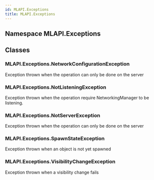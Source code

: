 ```yaml
---  
id: MLAPI.Exceptions  
title: MLAPI.Exceptions  
---
```


## Namespace MLAPI.Exceptions

<div class="markdown level0 summary">

</div>

<div class="markdown level0 conceptual">

</div>

<div class="markdown level0 remarks">

</div>

## Classes

### MLAPI.Exceptions.NetworkConfigurationException

<div class="section">

Exception thrown when the operation can only be done on the server

</div>

### MLAPI.Exceptions.NotListeningException

<div class="section">

Exception thrown when the operation require NetworkingManager to be
listening.

</div>

### MLAPI.Exceptions.NotServerException

<div class="section">

Exception thrown when the operation can only be done on the server

</div>

### MLAPI.Exceptions.SpawnStateException

<div class="section">

Exception thrown when an object is not yet spawned

</div>

### MLAPI.Exceptions.VisibilityChangeException

<div class="section">

Exception thrown when a visibility change fails

</div>
